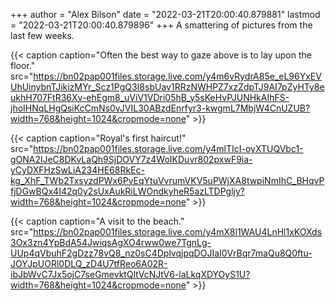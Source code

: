 +++
author = "Alex Bilson"
date = "2022-03-21T20:00:40.879881"
lastmod = "2022-03-21T20:00:40.879896"
+++
A smattering of pictures from the last few weeks.

{{< caption caption="Often the best way to gaze above is to lay upon the floor." src="https://bn02pap001files.storage.live.com/y4m6vRydrA85e_eL96YxEVUhUinybnTJikizMYr_Scz1PgQ3I8sbUav1RRzNWHPZ7xzZdpTJ9AI7pZyHTy8eukhH707FtR36Xv-ehEgm8_uViV1VDri05hB_y5sKeHvPJUNHkAIhFS-jhoIHNqLHgQsiKcCmNs0vJVIL30ABzdEnrfyr3-kwgmL7MbjW4CnUZUB?width=768&height=1024&cropmode=none" >}}

{{< caption caption="Royal's first haircut!" src="https://bn02pap001files.storage.live.com/y4mlTIcI-oyXTUQVbc1-gONA2lJeC8DKvLaQh9SjDOVY7z4WoIKDuvr802pxwF9ia-yCyDXFHzSwLiA234HE68RkEc-kg_XhF_TWb2TxsyzdPWx6PvEqYtuVvrumVKV5uPWjXA8twpiNmIhC_BHqvPfjDGwBQx4I42q0y2sUxAukRiLWOndkyheR5azLTDPgljy?width=768&height=1024&cropmode=none" >}}

{{< caption caption="A visit to the beach." src="https://bn02pap001files.storage.live.com/y4mX8l1WAU4LnHl1xKOXds3Ox3zn4YpBdA54JwiqsAgXO4rww0we7TgnLg-UUp4qVbuhF2gDzz78vQ8_nz0sC4DplvqjpqDOJIaI0VrBqr7maQu8Q0ftu-JOYJpUORl0DLQ_zD4U7tfReo6A02R-ibJbWvC7Jx5ojC7seGmevktQltVcNJtV6-laLkqXDYOyS1U?width=768&height=1024&cropmode=none" >}}